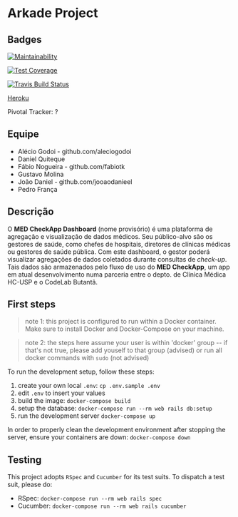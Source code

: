 # Arkade Project

## Badges

[![Maintainability](https://api.codeclimate.com/v1/badges/4e347874f6423c0eb360/maintainability)](https://codeclimate.com/github/Arkade-Team/Arkade/maintainability)

[![Test Coverage](https://api.codeclimate.com/v1/badges/4e347874f6423c0eb360/test_coverage)](https://codeclimate.com/github/Arkade-Team/Arkade/test_coverage)

[![Travis Build Status](https://travis-ci.org/Arkade-Team/Arkade.svg?branch=master)](https://travis-ci.org/Arkade-Team/Arkade)

[Heroku](https://protected-mesa-87501.herokuapp.com)

Pivotal Tracker: ?

## Equipe

- Alécio Godoi - github.com/aleciogodoi
- Daniel Quiteque
- Fábio Nogueira - github.com/fabiotk
- Gustavo Molina
- João Daniel - github.com/jooaodanieel
- Pedro França

## Descrição

O **MED CheckApp Dashboard** (nome provisório) é uma plataforma de agregação e visualização de dados médicos. Seu público-alvo são os gestores de saúde, como chefes de hospitais, diretores de clínicas médicas ou gestores de saúde pública. Com este dashboard, o gestor poderá visualizar agregações de dados coletados durante consultas de _check-up_. Tais dados são armazenados pelo fluxo de uso do **MED CheckApp**, um app em atual desenvolvimento numa parceria entre o depto. de Clínica Médica HC-USP e o CodeLab Butantã.

## First steps

> note 1: this project is configured to run within a Docker container. Make sure to install Docker and Docker-Compose on your machine.

> note 2: the steps here assume your user is within 'docker' group -- if that's not true, please add youself to that group (advised) or run all docker commands with `sudo` (not advised)

To run the development setup, follow these steps:

1. create your own local `.env`: `cp .env.sample .env`
2. edit `.env` to insert your values
3. build the image: `docker-compose build`
4. setup the database: `docker-compose run --rm web rails db:setup`
5. run the development server `docker-compose up`

In order to properly clean the development environment after stopping the server, ensure your containers are down: `docker-compose down`

## Testing

This project adopts `RSpec` and `Cucumber` for its test suits. To dispatch a test suit, please do:

- RSpec: `docker-compose run --rm web rails spec`
- Cucumber: `docker-compose run --rm web rails cucumber`
